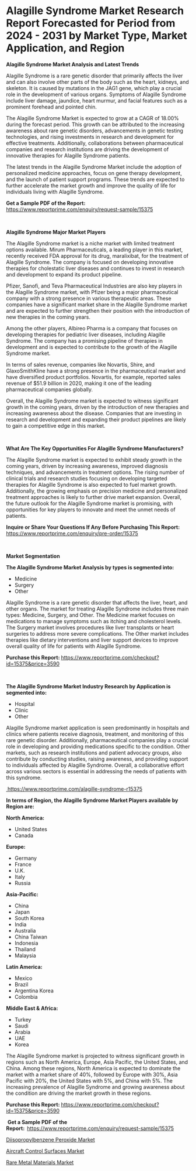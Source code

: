 <p><h1>Alagille Syndrome Market Research Report Forecasted for Period from 2024 -  2031 by Market Type, Market Application, and Region</h1></p><p><strong>Alagille Syndrome Market Analysis and Latest Trends</strong></p>
<p><p>Alagille Syndrome is a rare genetic disorder that primarily affects the liver and can also involve other parts of the body such as the heart, kidneys, and skeleton. It is caused by mutations in the JAG1 gene, which play a crucial role in the development of various organs. Symptoms of Alagille Syndrome include liver damage, jaundice, heart murmur, and facial features such as a prominent forehead and pointed chin.</p><p>The Alagille Syndrome Market is expected to grow at a CAGR of 18.00% during the forecast period. This growth can be attributed to the increasing awareness about rare genetic disorders, advancements in genetic testing technologies, and rising investments in research and development for effective treatments. Additionally, collaborations between pharmaceutical companies and research institutions are driving the development of innovative therapies for Alagille Syndrome patients.</p><p>The latest trends in the Alagille Syndrome Market include the adoption of personalized medicine approaches, focus on gene therapy development, and the launch of patient support programs. These trends are expected to further accelerate the market growth and improve the quality of life for individuals living with Alagille Syndrome.</p></p>
<p><strong>Get a Sample PDF of the Report:&nbsp;</strong> <a href="https://www.reportprime.com/enquiry/request-sample/15375">https://www.reportprime.com/enquiry/request-sample/15375</a></p>
<p>&nbsp;</p>
<p><strong>Alagille Syndrome Major Market Players</strong></p>
<p><p>The Alagille Syndrome market is a niche market with limited treatment options available. Mirum Pharmaceuticals, a leading player in this market, recently received FDA approval for its drug, maralixibat, for the treatment of Alagille Syndrome. The company is focused on developing innovative therapies for cholestatic liver diseases and continues to invest in research and development to expand its product pipeline.</p><p>Pfizer, Sanofi, and Teva Pharmaceutical Industries are also key players in the Alagille Syndrome market, with Pfizer being a major pharmaceutical company with a strong presence in various therapeutic areas. These companies have a significant market share in the Alagille Syndrome market and are expected to further strengthen their position with the introduction of new therapies in the coming years.</p><p>Among the other players, Albireo Pharma is a company that focuses on developing therapies for pediatric liver diseases, including Alagille Syndrome. The company has a promising pipeline of therapies in development and is expected to contribute to the growth of the Alagille Syndrome market.</p><p>In terms of sales revenue, companies like Novartis, Shire, and GlaxoSmithKline have a strong presence in the pharmaceutical market and have diversified product portfolios. Novartis, for example, reported sales revenue of $51.9 billion in 2020, making it one of the leading pharmaceutical companies globally.</p><p>Overall, the Alagille Syndrome market is expected to witness significant growth in the coming years, driven by the introduction of new therapies and increasing awareness about the disease. Companies that are investing in research and development and expanding their product pipelines are likely to gain a competitive edge in this market.</p></p>
<p>&nbsp;</p>
<p><strong>What Are The Key Opportunities For Alagille Syndrome Manufacturers?</strong></p>
<p><p>The Alagille Syndrome market is expected to exhibit steady growth in the coming years, driven by increasing awareness, improved diagnosis techniques, and advancements in treatment options. The rising number of clinical trials and research studies focusing on developing targeted therapies for Alagille Syndrome is also expected to fuel market growth. Additionally, the growing emphasis on precision medicine and personalized treatment approaches is likely to further drive market expansion. Overall, the future outlook for the Alagille Syndrome market is promising, with opportunities for key players to innovate and meet the unmet needs of patients.</p></p>
<p><strong>Inquire or Share Your Questions If Any Before Purchasing This Report:</strong> <a href="https://www.reportprime.com/enquiry/pre-order/15375">https://www.reportprime.com/enquiry/pre-order/15375</a></p>
<p>&nbsp;</p>
<p><strong>Market Segmentation</strong></p>
<p><strong>The Alagille Syndrome Market Analysis by types is segmented into:</strong></p>
<p><ul><li>Medicine</li><li>Surgery</li><li>Other</li></ul></p>
<p><p>Alagille Syndrome is a rare genetic disorder that affects the liver, heart, and other organs. The market for treating Alagille Syndrome includes three main types: Medicine, Surgery, and Other. The Medicine market focuses on medications to manage symptoms such as itching and cholesterol levels. The Surgery market involves procedures like liver transplants or heart surgeries to address more severe complications. The Other market includes therapies like dietary interventions and liver support devices to improve overall quality of life for patients with Alagille Syndrome.</p></p>
<p><strong>Purchase this Report:&nbsp;</strong><a href="https://www.reportprime.com/checkout?id=15375&price=3590">https://www.reportprime.com/checkout?id=15375&price=3590</a></p>
<p>&nbsp;</p>
<p><strong>The Alagille Syndrome Market Industry Research by Application is segmented into:</strong></p>
<p><ul><li>Hospital</li><li>Clinic</li><li>Other</li></ul></p>
<p><p>Alagille Syndrome market application is seen predominantly in hospitals and clinics where patients receive diagnosis, treatment, and monitoring of this rare genetic disorder. Additionally, pharmaceutical companies play a crucial role in developing and providing medications specific to the condition. Other markets, such as research institutions and patient advocacy groups, also contribute by conducting studies, raising awareness, and providing support to individuals affected by Alagille Syndrome. Overall, a collaborative effort across various sectors is essential in addressing the needs of patients with this syndrome.</p></p>
<p><a href="https://www.reportprime.com/alagille-syndrome-r15375">&nbsp;https://www.reportprime.com/alagille-syndrome-r15375</a></p>
<p><strong>In terms of Region, the Alagille Syndrome Market Players available by Region are:</strong></p>
<p>
    <p> <strong> North America: </strong>
        <ul>
            <li>United States</li>
            <li>Canada</li>
        </ul>
        </p> 
    <p> <strong> Europe: </strong>
        <ul>
            <li>Germany</li>
            <li>France</li>
            <li>U.K.</li>
            <li>Italy</li>
            <li>Russia</li>
        </ul>
        </p> 
    <p> <strong> Asia-Pacific: </strong>
        <ul>
            <li>China</li>
            <li>Japan</li>
            <li>South Korea</li>
            <li>India</li>
            <li>Australia</li>
            <li>China Taiwan</li>
            <li>Indonesia</li>
            <li>Thailand</li>
            <li>Malaysia</li>
        </ul>
        </p> 
    <p> <strong> Latin America: </strong>
        <ul>
            <li>Mexico</li>
            <li>Brazil</li>
            <li>Argentina Korea</li>
            <li>Colombia</li>
        </ul>
        </p> 
    <p> <strong> Middle East & Africa: </strong>
        <ul>
            <li>Turkey</li>
            <li>Saudi</li>
            <li>Arabia</li>
            <li>UAE</li>
            <li>Korea</li>
        </ul>
    </p>
    </p>
<p><p>The Alagille Syndrome market is projected to witness significant growth in regions such as North America, Europe, Asia Pacific, the United States, and China. Among these regions, North America is expected to dominate the market with a market share of 40%, followed by Europe with 30%, Asia Pacific with 20%, the United States with 5%, and China with 5%. The increasing prevalence of Alagille Syndrome and growing awareness about the condition are driving the market growth in these regions.</p></p>
<p><strong>Purchase this Report: </strong><a href="https://www.reportprime.com/checkout?id=15375&price=3590">https://www.reportprime.com/checkout?id=15375&price=3590</a></p>
<p>&nbsp;<strong>Get a Sample PDF of the Report:&nbsp;&nbsp;</strong><a href="https://www.reportprime.com/enquiry/request-sample/15375">https://www.reportprime.com/enquiry/request-sample/15375</a></p>
<p><strong></strong></p>
<p><p><a href="https://www.linkedin.com/pulse/diisopropylbenzene-peroxide-market-analysis-size-global-industry-ybfve?trackingId=wXIhyv6oYdwZ53YseyRDJA%3D%3D">Diisopropylbenzene Peroxide Market</a></p><p><a href="https://github.com/JameTravis/Market-Research-Report-List-4/blob/main/aircraft-control-surfaces-market.md">Aircraft Control Surfaces Market</a></p><p><a href="https://www.linkedin.com/pulse/rare-metal-materials-market-size-trends-growth-outlook-forecasted-76lre?trackingId=yaUECaYL5Il%2F9Grx7kBtNg%3D%3D">Rare Metal Materials Market</a></p></p>